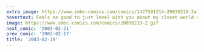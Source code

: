 ```yaml
---
extra_image: https://www.smbc-comics.com/comics/1427591214-20030219-2after.png
hovertext: Feels so good to just level with you about my closet world of sibling-murder.
image: https://www.smbc-comics.com/comics/20030219-2.gif
next_comic: '2003-02-21'
prev_comic: '2003-02-17'
title: '2003-02-19'
---
```


